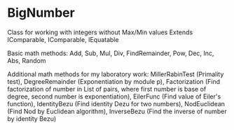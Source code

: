 # BigNumber
Class for working with integers without Max/Min values
Extends IComparable, IComparable<BigNumber>, IEquatable<BigNumber>

Basic math methods:
Add,
Sub,
Mul,
Div,
FindRemainder,
Pow,
Dec,
Inc,
Abs,
Random

Additional math methods for my laboratory work:
MillerRabinTest (Primality test),
DegreeRemainder (Exponentiation by module p),
Factorization (Find factorization of number in List of pairs, where first number is base of degree, second number is exponentiation),
EilerFunc (Find value of Eiler's function),
IdentityBezu (Find identity Dezu for two numbers),
NodEuclidean (Find Nod by Euclidean algorithm),
InverseBezu (Find the inverse of number by identity Bezu)
